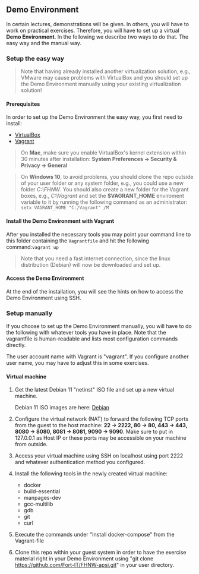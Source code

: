 ## Demo Environment
In certain lectures, demonstrations will be given. In others, you will have to work on practical exercises. Therefore, you will have to set up a virtual **Demo Environment**. In the following we describe two ways to do that. The easy way and the manual way.

### Setup the easy way
> Note that having already installed another virtualization solution, e.g., VMware may cause problems with VirtualBox and you should set up the Demo Environment manually using your existing virtualization solution!

#### Prerequisites
In order to set up the Demo Environment the easy way, you first need to install:

- [VirtualBox](https://www.virtualbox.org/wiki/Downloads)
- [Vagrant](https://www.vagrantup.com/downloads)

> On **Mac**, make sure you enable VirtualBox's kernel extension within 30 minutes after installation: **System Preferences → Security & Privacy → General**

> On **Windows 10**, to avoid problems, you should clone the repo outside of your user folder or any system folder, e.g., you could use a new folder *C:\FHNW*.
You should also create a new folder for the Vagrant boxes, e.g., *C:\Vagrant* and set the **$VAGRANT_HOME** enviroment variable to it by running the following command as an administrator:
`setx VAGRANT_HOME "C:/Vagrant" /M`

#### Install the Demo Environment with Vagrant
After you installed the necessary tools you may point your command line to this folder containing the `Vagrantfile` and hit the following command:`vagrant up`

> Note that you need a fast internet connection, since the linux distribution (Debian) will now be downloaded and set up.

#### Access the Demo Environment
At the end of the installation, you will see the hints on how to access the Demo Environment using SSH.

### Setup manually
If you choose to set up the Demo Environment manually, you will have to do the following with whatever tools you have in place.
Note that the vagrantfile is human-readable and lists most configuration commands directly.

The user account name with Vagrant is "vagrant". 
If you configure another user name, you may have to adjust this in some exercises.

#### Virtual machine
1. Get the latest Debian 11 "netinst" ISO file and set up a new virtual machine.
   
   Debian 11 ISO images are here: [Debian](https://www.debian.org/releases/bullseye/debian-installer/index)
1. Configure the virtual network (NAT) to forward the following TCP ports from the guest to the host machine: **22 → 2222, 80 → 80, 443 → 443, 8080 → 8080, 8081 → 8081, 9090 → 9090**.
   Make sure to put in 127.0.0.1 as Host IP or these ports may be accessible on your machine from outside.
1. Access your virtual machine using SSH on localhost using port 2222 and whatever authentication method you configured.
1. Install the following tools in the newly created virtual machine:
    - docker
    - build-essential
    - manpages-dev
    - gcc-multilib
    - gdb
    - git
    - curl
1. Execute the commands under "Install docker-compose" from the Vagrant-file
1. Clone this repo within your guest system in order to have the exercise material right in your Demo Environment using "git clone https://github.com/Fort-IT/FHNW-apsi.git" in your user directory.
    
